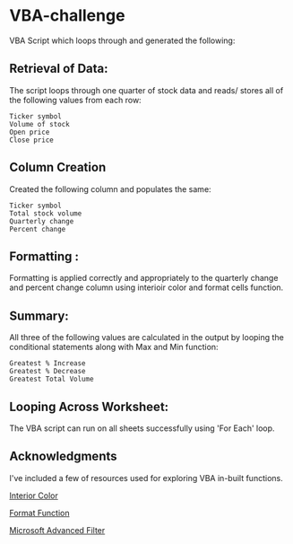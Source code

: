 # VBA-challenge

VBA Script which loops through and generated the following:

## Retrieval of Data:

The script loops through one quarter of stock data and reads/ stores all of the following values from each row:

    Ticker symbol
    Volume of stock 
    Open price
    Close price


## Column Creation

Created the following column and populates the same:

    Ticker symbol
    Total stock volume
    Quarterly change
    Percent change 

## Formatting : 

Formatting is applied correctly and appropriately to the quarterly change and  percent change column using interioir color and format cells function. 

## Summary:

All three of the following values are calculated in the output by looping the conditional statements along with Max and Min function:

    Greatest % Increase
    Greatest % Decrease 
    Greatest Total Volume

## Looping Across Worksheet: 

The VBA script can run on all sheets successfully using 'For Each' loop.

## Acknowledgments

I've included a few of resources used for exploring VBA in-built functions.

[Interior Color](https://stackoverflow.com/questions/365125/how-do-i-set-the-background-color-of-excel-cells-using-vba)

[Format Function](https://learn.microsoft.com/en-us/office/vba/language/reference/user-interface-help/formatpercent-function)

[Microsoft Advanced Filter](https://learn.microsoft.com/en-us/office/vba/api/excel.range.advancedfilter)
